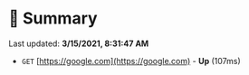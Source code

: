# 📖 Summary
Last updated: **3/15/2021, 8:31:47 AM**

- `GET` [https://google.com](https://google.com) - **Up** (107ms)
